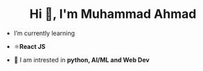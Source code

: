 <h1 align="center">Hi 👋, I'm Muhammad Ahmad</h1>

-  I’m currently learning
- ⚛️**React JS**
  
- 👀 I am intrested in **python, AI/ML and Web Dev**

<!--
**tryAhmad/tryAhmad** is a ✨ _special_ ✨ repository because its `README.md` (this file) appears on your GitHub profile.

Here are some ideas to get you started:

- 🔭 I’m currently working on ...
- 🌱 I’m currently learning ...
- 👯 I’m looking to collaborate on ...
- 🤔 I’m looking for help with ...
- 💬 Ask me about ...
- 📫 How to reach me: ...
- 😄 Pronouns: ...
- ⚡ Fun fact: ...
-->
